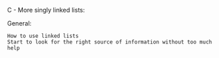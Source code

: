 C - More singly linked lists:

General:

	How to use linked lists
	Start to look for the right source of information without too much help